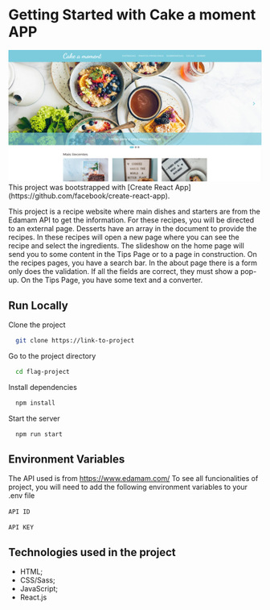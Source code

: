 # Getting Started with Cake a moment APP

<img src="public/img/preview.png" alt="drawing" />
This project was bootstrapped with [Create React App](https://github.com/facebook/create-react-app).

This project is a recipe website where main dishes and starters are from the Edamam API to get the information. For these recipes, you will be directed to an external page.
Desserts have an array in the document to provide the recipes. In these recipes will open a new page where you can see the recipe and select the ingredients.
The slideshow on the home page will send you to some content in the Tips Page or to a page in construction.
On the recipes pages, you have a search bar.
In the about page there is a form only does the validation. If all the fields are correct, they must show a pop-up.
On the Tips Page, you have some text and a converter.

## Run Locally

Clone the project

```bash
  git clone https://link-to-project
```

Go to the project directory

```bash
  cd flag-project
```

Install dependencies

```bash
  npm install
```

Start the server

```bash
  npm run start
```

## Environment Variables

The API used is from https://www.edamam.com/
To see all funcionalities of project, you will need to add the following environment variables to your .env file

`API ID`

`API KEY`

## Technologies used in the project

- HTML;
- CSS/Sass;
- JavaScript;
- React.js
